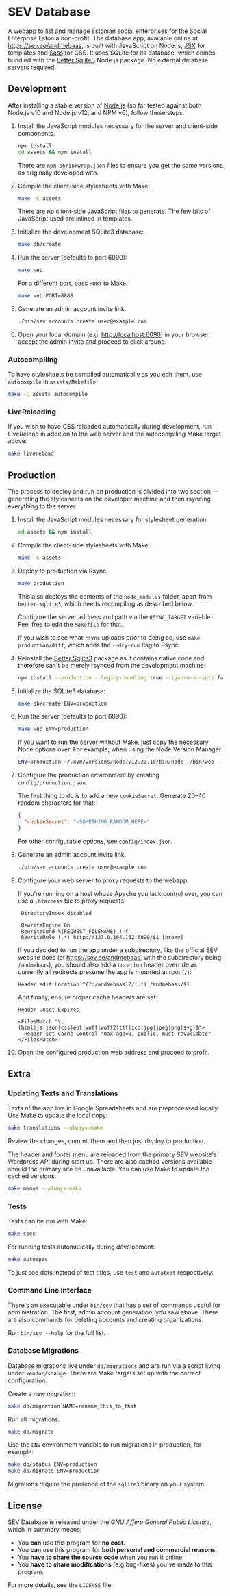 SEV Database
============
A webapp to list and manage Estonian social enterprises for the Social Enterprise Estonia non-profit. The database app, available online at <https://sev.ee/andmebaas>, is built with JavaScript on Node.js, [JSX](https://github.com/moll/js-j6pack/) for templates and [Sass](https://sass-lang.com/) for CSS. It uses SQLite for its database, which comes bundled with the [Better Sqlite3][better-sqlite3] Node.js package. No external database servers required.

[better-sqlite3]: https://github.com/JoshuaWise/better-sqlite3


Development
-----------
After installing a stable version of [Node.js](https://nodejs.org) (so far tested against both Node.js v10 and Node.js v12, and NPM v6), follow these steps:

1. Install the JavaScript modules necessary for the server and client-side components.

   ```sh
   npm install
   cd assets && npm install
   ```

   There are `npm-shrinkwrap.json` files to ensure you get the same versions as originally developed with.

2. Compile the client-side stylesheets with Make:

   ```sh
   make -C assets
   ```

   There are no client-side JavaScript files to generate. The few bits of JavaScript used are inlined in templates.

3. Initialize the development SQLite3 database:

   ```sh
   make db/create
   ```

4. Run the server (defaults to port 6090):

   ```sh
   make web
   ```

   For a different port, pass `PORT` to Make:
   ```sh
   make web PORT=8888
   ```

5. Generate an admin account invite link.

   ```sh
   ./bin/sev accounts create user@example.com
   ```

6. Open your local domain (e.g. <http://localhost:6090>) in your browser, accept the admin invite and proceed to click around.

### Autocompiling
To have stylesheets be compiled automatically as you edit them, use `autocompile` in `assets/Makefile`:

```sh
make -C assets autocompile
```

### LiveReloading
If you wish to have CSS reloaded automatically during development, run LiveReload in addition to the web server and the autocompiling Make target above:

```sh
make livereload
```


Production
----------
The process to deploy and run on production is divided into two section — generating the stylesheets on the developer machine and then rsyncing everything to the server.

1. Install the JavaScript modules necessary for stylesheet generation:
   ```sh
   cd assets && npm install
   ```

2. Compile the client-side stylesheets with Make:
   ```sh
   make -C assets
   ```

3. Deploy to production via Rsync:
   ```sh
   make production
   ```

   This also deploys the contents of the `node_modules` folder, apart from `better-sqlite3`, which needs recompiling as described below.

   Configure the server address and path via the `RSYNC_TARGET` variable. Feel free to edit the `Makefile` for that.

   If you wish to see what `rsync` uploads prior to doing so, use `make production/diff`, which adds the `--dry-run` flag to Rsync.

4. Reinstall the [Better Sqlite3][better-sqlite3] package as it contains native code and therefore can't be merely rsynced from the development machine:

   ```sh
   npm install --production --legacy-bundling true --ignore-scripts false
   ```

5. Initialize the SQLite3 database:
   ```sh
   make db/create ENV=production
   ```

6. Run the server (defaults to port 6090):
   ```sh
   make web ENV=production
   ```

   If you want to run the server without Make, just copy the necessary Node options over. For example, when using the Node Version Manager:

   ```sh
   ENV=production ~/.nvm/versions/node/v12.22.10/bin/node ./bin/web --use-strict --require j6pack/register
   ```

7. Configure the production environment by creating `config/production.json`.

   The first thing to do is to add a new `cookieSecret`. Generate 20–40 random characters for that:

   ```json
   {
     "cookieSecret": "<SOMETHING_RANDOM_HERE>"
   }
   ```

   For other configurable options, see `config/index.json`.

8. Generate an admin account invite link.

   ```sh
   ./bin/sev accounts create user@example.com
   ```

9. Configure your web server to proxy requests to the webapp.

   If you're running on a host whose Apache you lack control over, you can use a `.htaccess` file to proxy requests:

   ```htaccess
    DirectoryIndex disabled

    RewriteEngine On
    RewriteCond %{REQUEST_FILENAME} !-f
    RewriteRule (.*) http://127.0.164.162:6090/$1 [proxy]
   ```

   If you decided to run the app under a subdirectory, like the official SEV website does (at <https://sev.ee/andmebaas>, with the subdirectory being `/andmebaas`), you should also add a `Location` header override as currently all redirects presume the app is mounted at root (`/`):

   ```htaccess
   Header edit Location ^(?:/andmebaas)?/(.*) /andmebaas/$1
   ```

   And finally, ensure proper cache headers are set:

   ```htaccess
   Header unset Expires

   <FilesMatch "\.(html|js|json|css|eot|woff|woff2|ttf|ico|jpg|jpeg|png|svg)$">
     Header set Cache-Control "max-age=0, public, must-revalidate"
   </FilesMatch>
   ```

9. Open the configured production web address and proceed to profit.


Extra
-----
### Updating Texts and Translations
Texts of the app live in Google Spreadsheets and are preprocessed locally. Use Make to update the local copy:

```sh
make translations --always-make
```

Review the changes, commit them and then just deploy to production.

The header and footer menu are reloaded from the primary SEV website's Wordpress API during start up. There are also cached versions available should the primary site be unavailable. You can use Make to update the cached versions:

```sh
make menus --always-make
```

### Tests
Tests can be run with Make:

```sh
make spec
```

For running tests automatically during development:

```sh
make autospec
```

To just see dots instead of test titles, use `test` and `autotest` respectively.

### Command Line Interface
There's an executable under `bin/sev` that has a set of commands useful for administration. The first, admin account generation, you saw above. There are also commands for deleting accounts and creating organizations.

Run `bin/sev --help` for the full list.

### Database Migrations
Database migrations live under `db/migrations` and are run via a script living under `vendor/shange`. There are Make targets set up with the correct configuration.

Create a new migration:
```sh
make db/migration NAME=rename_this_to_that
```

Run all migrations:
```sh
make db/migrate
```

Use the `ENV` environment variable to run migrations in production, for example:
```sh
make db/status ENV=production
make db/migrate ENV=production
```

Migrations require the presence of the `sqlite3` binary on your system.


License
-------
SEV Database is released under the *GNU Affero General Public License*, which in
summary means:

- You **can** use this program for **no cost**.
- You **can** use this program for **both personal and commercial reasons**.
- You **have to share the source code** when you run it online.
- You **have to share modifications** (e.g bug-fixes) you've made to this program.

For more details, see the `LICENSE` file.
